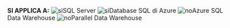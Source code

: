 <Token>**SI APPLICA A:** ![sì](media/yes.png)SQL Server ![sì](media/yes.png)Database SQL di Azure ![no](media/no.png)Azure SQL Data Warehouse ![no](media/no.png)Parallel Data Warehouse </Token>

